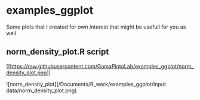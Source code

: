 
# examples_ggplot

Some plots that I created for own interest that might be usefull for you as well

## norm_density_plot.R script

[[https://raw.githubusercontent.com/GamaPintoLab/examples_ggplot/norm_density_plot.png]]


![norm_density_plot](/Documents/R_work/examples_ggplot/input data/norm_density_plot.png)



        
      